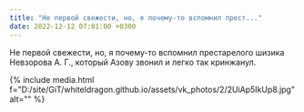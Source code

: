 ```yaml
---
title: "Не первой свежести, но, я почему-то вспомнил прест..."
date: 2022-12-12 07:01:00 +0300
---
```


Не первой свежести, но, я почему-то вспомнил престарелого шизика Невзорова А. Г., который Азову звонил и легко так кринжанул.

{% include media.html f="D:/site/GiT/whiteldragon.github.io/assets/vk_photos/2/2UiAp5IkUp8.jpg" alt="" %}
